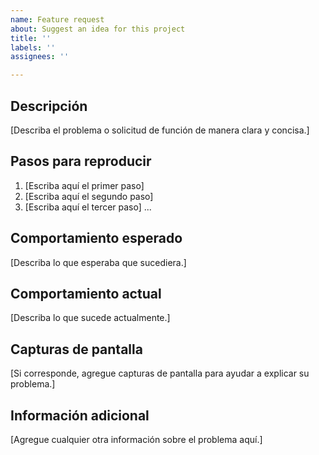 ```yaml
---
name: Feature request
about: Suggest an idea for this project
title: ''
labels: ''
assignees: ''

---
```


## Descripción
[Describa el problema o solicitud de función de manera clara y concisa.]

## Pasos para reproducir
1. [Escriba aquí el primer paso]
2. [Escriba aquí el segundo paso]
3. [Escriba aquí el tercer paso]
...
## Comportamiento esperado
[Describa lo que esperaba que sucediera.]

## Comportamiento actual
[Describa lo que sucede actualmente.]

## Capturas de pantalla
[Si corresponde, agregue capturas de pantalla para ayudar a explicar su problema.]

## Información adicional
[Agregue cualquier otra información sobre el problema aquí.]
